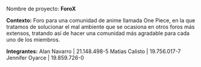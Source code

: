 Nombre de proyecto: **ForoX**

**Contexto:** Foro para una comunidad de anime llamada One Piece, en la que tratamos de solucionar el mal ambiente que se ocasiona en otros foros más extensos, tratando así de hacer una comunidad más agradable para cada uno de los miembros.

**Integrantes:** 
Alan Navarro | 21.148.498-5
Matias Calisto | 19.756.017-7 
Jennifer Oyarce | 19.859.726-0 

